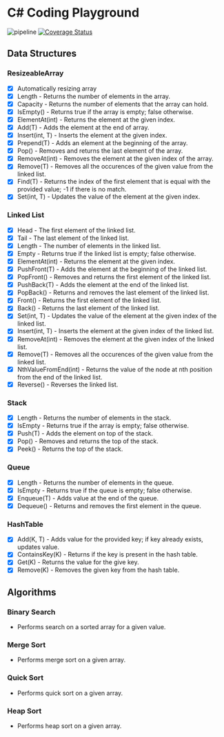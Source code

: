 # C# Coding Playground
![pipeline](https://github.com/alexpetrescu/csharp-coding-playground/workflows/pipeline/badge.svg)
[![Coverage Status](https://coveralls.io/repos/github/alexpetrescu/csharp-coding-playground/badge.svg?branch=master)](https://coveralls.io/github/alexpetrescu/csharp-coding-playground?branch=master)
## Data Structures 
### ResizeableArray   
- [x] Automatically resizing array
- [x] Length - Returns the number of elements in the array.
- [x] Capacity  - Returns the number of elements that the array can hold.
- [x] IsEmpty() - Returns true if the array is empty; false otherwise.
- [x] ElementAt(int) - Returns the element at the given index.
- [x] Add(T) - Adds the element at the end of array.
- [x] Insert(int, T) - Inserts the element at the given index.
- [x] Prepend(T) - Adds an element at the beginning of the array.
- [x] Pop() - Removes and returns the last element of the array.
- [x] RemoveAt(int) - Removes the element at the given index of the array.
- [x] Remove(T) - Removes all the occurences of the given value from the linked list.
- [x] Find(T) - Returns the index of the first element that is equal with the provided value; -1 if there is no match.
- [x] Set(int, T) - Updates the value of the element at the given index.

### Linked List
- [x] Head - The first element of the linked list.
- [x] Tail - The last element of the linked list.
- [x] Length - The number of elements in the linked list.
- [x] Empty - Returns true if the linked list is empty; false otherwise.
- [x] ElementAt(int) - Returns the element at the given index.
- [x] PushFront(T) - Adds the element at the beginning of the linked list.
- [x] PopFront() - Removes and returns the first element of the linked list.
- [x] PushBack(T) - Adds the element at the end of the linked list.
- [x] PopBack() - Returns and removes the last element of the linked list.
- [x] Front() - Returns the first element of the linked list.
- [x] Back() - Returns the last element of the linked list.
- [x] Set(int, T) - Updates the value of the element at the given index of the linked list.
- [x] Insert(int, T) - Inserts the element at the given index of the linked list.
- [x] RemoveAt(int) - Removes the element at the given index of the linked list.
- [x] Remove(T) - Removes all the occurences of the given value from the linked list.
- [x] NthValueFromEnd(int) - Returns the value of the node at nth position from the end of the linked list.
- [x] Reverse() - Reverses the linked list.

### Stack
- [x] Length - Returns the number of elements in the stack.
- [x] IsEmpty - Returns true if the array is empty; false otherwise.
- [x] Push(T) - Adds the element on top of the stack.
- [x] Pop() - Removes and returns the top of the stack.
- [x] Peek() - Returns the top of the stack.

### Queue
- [x] Length - Returns the number of elements in the queue.
- [x] IsEmpty - Returns true if the queue is empty; false otherwise.
- [x] Enqueue(T) - Adds value at the end of the queue.
- [x] Dequeue() - Returns and removes the first element in the queue.

### HashTable
- [x] Add(K, T) - Adds value for the provided key; if key already exists, updates value.
- [x] ContainsKey(K) - Returns if the key is present in the hash table.
- [x] Get(K) - Returns the value for the give key.
- [x] Remove(K) - Removes the given key from the hash table.

## Algorithms
### Binary Search
- Performs search on a sorted array for a given value. 
### Merge Sort
- Performs merge sort on a given array.
### Quick Sort
- Performs quick sort on a given array.
### Heap Sort
- Performs heap sort on a given array.
